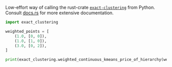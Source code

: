 Low-effort way of calling the rust-crate [`exact-clustering`](https://github.com/lumi-a/exact-clustering) from Python. Consult [docs.rs](https://docs.rs/exact-clustering) for more extensive documentation.

```py
import exact_clustering

weighted_points = [
    (1.0, [0, 0]),
    (1.0, [1, 0]),
    (3.0, [0, 2]),
]

print(exact_clustering.weighted_continuous_kmeans_price_of_hierarchy(weighted_points))
```